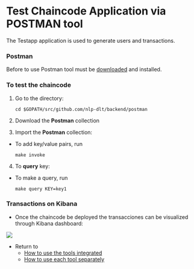 # Test Chaincode Application via POSTMAN tool
The Testapp application is used to generate users and transactions.

### Postman
Before to use Postman tool must be [downloaded](https://www.postman.com/downloads/) and installed.

### To test the chaincode

1. Go to the directory:
    
    ```
    cd $GOPATH/src/github.com/nlp-dlt/backend/postman
    ```

2. Download the **Postman** collection

3. Import the **Postman** collection:

- To add key/value pairs, run

    ```
    make invoke
    ```

4. To **query** key:
    
- To make a query, run

    ```
    make query KEY=key1
    ```

### Transactions on Kibana
- Once the chaincode be deployed the transacciones can be visualized through Kibana dashboard:

<img src="https://github.com/sfl0r3nz05/NLP-DLT/blob/sentencelvl/documentation/images/Kibana.png">

- Return to
    - [How to use the tools integrated](https://github.com/sfl0r3nz05/NLP-DLT/tree/sentencelvl#how-to-use-the-tools-integrated-)
    - [How to use each tool separately](https://github.com/sfl0r3nz05/NLP-DLT/tree/sentencelvl#how-to-use-each-tool-separately-)